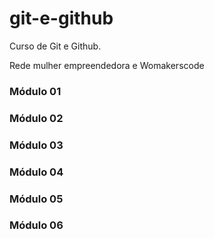 # git-e-github

Curso de Git e Github.

Rede mulher empreendedora e Womakerscode

### Módulo 01
### Módulo 02
### Módulo 03
### Módulo 04
### Módulo 05
### Módulo 06